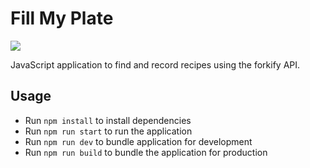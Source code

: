 # Fill My Plate

![](fill-my-plate-app.png)

JavaScript application to find and record recipes using the forkify API.

## Usage
* Run `npm install` to install dependencies
* Run `npm run start` to run the application
* Run `npm run dev` to bundle application for development
* Run `npm run build` to bundle the application for production
